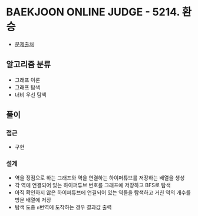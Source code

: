 # BAEKJOON ONLINE JUDGE - 5214. 환승

- [문제출처](https://www.acmicpc.net/problem/5214 '5214. 환승')

## 알고리즘 분류

- 그래프 이론
- 그래프 탐색
- 너비 우선 탐색

## 풀이

### 접근

- 구현

### 설계

- 역을 정점으로 하는 그래프와 역을 연결하는 하이퍼튜브를 저장하는 배열을 생성
- 각 역에 연결되어 있는 하이퍼튜브 번호를 그래프에 저장하고 BFS로 탐색
- 아직 확인하지 않은 하이퍼튜브에 연결되어 있는 역들을 탐색하고 거친 역의 개수를 방문 배열에 저장
- 탐색 도중 `n`번역에 도착하는 경우 결과값 출력
